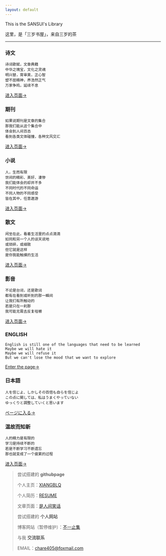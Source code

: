 ```yaml
---
layout: default
---
```


This is the SANSUI's Library

这里，是「三岁书屋」，来自三岁的茶

---

### 诗文

```
诗词歌赋，文章典籍
中华之瑰宝，文化之灵魂
明兴替，育审美，正心智
塑不屈精神，养浩然正气
万家争鸣，延续不息
```

[进入页面→](./pages/shiwen/shiwen.html)



### 期刊

```
如果说期刊是文章的集合
那我们能从这个集合中
体会到人间百态
看到各类文体碰撞，各种文风交汇
```

[进入页面→](./pages/qikan/qikan.html)



### 小说

```
人，生而有限
世间的精彩、美好、凄惨
我们能体会的却并不多
不同时代的不同命运
不同人物的不同感受
皆在其中，任意遨游
```

[进入页面→](./pages/xiaoshuo/xiaoshuo.html)



### 散文

```
闲坐在此，看着生活里的点点滴滴
如同和另一个人的谈天说地
或琐碎，或细致
但它就是这样
是你我能触摸的生活
```

[进入页面→](./pages/sanwen/sanwen.html)



### 影音

```
不论是台词，还是歌词
都有在看到或听到的那一瞬间
让我们有所触动的
若是只在一刹那
我可能无需去反复咀嚼
```

[进入页面→](./pages/yingyin/yingyin.html)



### ENGLISH

```
English is still one of the languages that need to be learned
Maybe we will hate it
Maybe we will refuse it
But we can't lose the mood that we want to explore
```

[Enter the page→](./pages/english/english.html)



### 日本語

```
人を信じよ、しかしその百倍も自らを信じよ
この点に関しては、私はうまくやっていない
ゆっくりと調整していくと思います
```

[ページに入る→](./pages/riwen/riwen.html)



### 温故而知新

```
人的精力是有限的
学习是持续不断的
若是不断学习不断遗忘
那也就变成了一个疲累的过程
```

[进入页面→](./pages/biji/biji.html)



> 尝试搭建的 **githubpage** 
>
> 个人主页：[XIANGBLQ](https://xiangblq.github.io/)
>
> 个人简历：[RESUME]()
>
> 文章页面：[是人间笑话](https://yesterlife.github.io/)
> 
>
>
> 尝试搭建的 **个人网站**
>
> 博客网站（暂停维护）：[不一止集]()
>
> 
>
> 与我 **交流联系**
>
> EMAIL：chare405@foxmail.com



